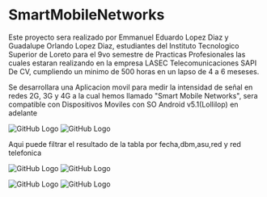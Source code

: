 # SmartMobileNetworks

Este proyecto sera realizado por Emmanuel Eduardo Lopez Diaz y Guadalupe Orlando Lopez Diaz, estudiantes del Instituto Tecnologico 
Superior de Loreto para el 9vo semestre de Practicas Profesionales las cuales estaran realizando en la empresa LASEC Telecomunicaciones SAPI De CV, cumpliendo un minimo de 500 horas en un lapso de 4 a 6 meseses.

Se desarrollara una Aplicacion movil para medir la intensidad de señal en redes 2G, 3G y 4G a la cual hemos llamado 
"Smart Mobile Networks", sera compatible con Dispositivos Moviles con SO Android v5.1(Lollilop) en adelante


![GitHub Logo](https://raw.githubusercontent.com/Plasmma/SmartMobileNetworks/master/1.jpeg?token=AJMY7YO6UTEUJEPRMUQJNSK75FENM)
![GitHub Logo](https://raw.githubusercontent.com/Plasmma/SmartMobileNetworks/master/2.jpeg?token=AJMY7YIL2S5WM47HZUMUJRS75FER6)

  Aqui puede filtrar el resultado de la tabla por fecha,dbm,asu,red y red telefonica

![GitHub Logo](https://raw.githubusercontent.com/Plasmma/SmartMobileNetworks/master/3.jpeg?token=AJMY7YLR3DRBZNB53TDSSH275FEUS)
![GitHub Logo](https://raw.githubusercontent.com/Plasmma/SmartMobileNetworks/master/5.jpeg?token=AJMY7YNVIILG3NBXBCQAKN275FEWU)

![GitHub Logo](https://raw.githubusercontent.com/Plasmma/SmartMobileNetworks/master/6.jpeg?token=AJMY7YIIW35HWPK77S4EROK75FEYK)
![GitHub Logo](https://raw.githubusercontent.com/Plasmma/SmartMobileNetworks/master/7.jpeg?token=AJMY7YJESIW7CV327F7VSHS75FEZK)
